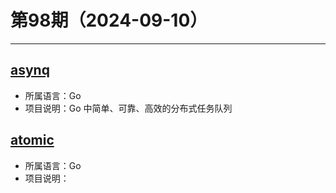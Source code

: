 # 第98期（2024-09-10）

---
## [asynq](https://github.com/hibiken/asynq)
- 所属语言：Go
- 项目说明：Go 中简单、可靠、高效的分布式任务队列

## [atomic](https://github.com/natefinch/atomic)
- 所属语言：Go
- 项目说明：
